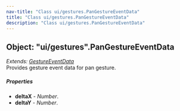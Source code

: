 ```yaml
---
nav-title: "Class ui/gestures.PanGestureEventData"
title: "Class ui/gestures.PanGestureEventData"
description: "Class ui/gestures.PanGestureEventData"
---
```

## Object: "ui/gestures".PanGestureEventData  
_Extends:_ [_GestureEventData_](../../ui/gestures/GestureEventData.md)  
Provides gesture event data for pan gesture.

##### Properties
 - **deltaX** - _Number_.
 - **deltaY** - _Number_.